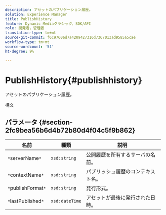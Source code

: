 ```yaml
---
description: アセットのパブリケーション履歴。
solution: Experience Manager
title: PublishHistory
feature: Dynamic Mediaクラシック，SDK/API
role: 開発者，管理者
translation-type: tm+mt
source-git-commit: f6c97606d7a4209427316d7367013ad9585a5cae
workflow-type: tm+mt
source-wordcount: '51'
ht-degree: 9%

---
```



# PublishHistory{#publishhistory}

アセットのパブリケーション履歴。

構文

## パラメータ {#section-2fc9bea56b6d4b72b80d4f04c5f9b862}

| 名前 | 種類 | 説明 |
|---|---|---|
| `*`serverName`*` | `xsd:string` | 公開履歴を所有するサーバの名前。 |
| `*`contextName`*` | `xsd:string` | パブリッシュ履歴のコンテキスト名。 |
| `*`publishFormat`*` | `xsd:string` | 発行形式。 |
| `*`lastPublished`*` | `xsd:dateTime` | アセットが最後に発行された日時。 |

